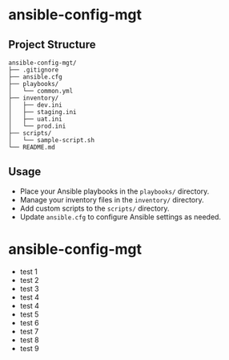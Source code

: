 # ansible-config-mgt

## Project Structure

```
ansible-config-mgt/
├── .gitignore
├── ansible.cfg
├── playbooks/
│   └── common.yml
├── inventory/
│   ├── dev.ini
│   ├── staging.ini
│   ├── uat.ini
│   └── prod.ini
├── scripts/
│   └── sample-script.sh
└── README.md
```

## Usage

- Place your Ansible playbooks in the `playbooks/` directory.
- Manage your inventory files in the `inventory/` directory.
- Add custom scripts to the `scripts/` directory.
- Update `ansible.cfg` to configure Ansible settings as needed.
# ansible-config-mgt


- test 1
- test 2
- test 3
- test 4
- test 4
- test 5
- test 6
- test 7
- test 8
- test 9









